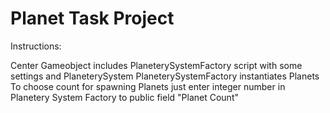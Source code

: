 # Planet Task Project

Instructions:

Center Gameobject includes PlaneterySystemFactory script with some settings and PlaneterySystem
PlaneterySystemFactory instantiates Planets
To choose count for spawning Planets just enter integer number in Planetery System Factory to public field "Planet Count"
